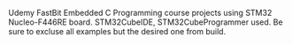 Udemy FastBit Embedded C Programming course projects using STM32 Nucleo-F446RE board. STM32CubeIDE, STM32CubeProgrammer used. Be sure to excluse all examples but the desired one from build.